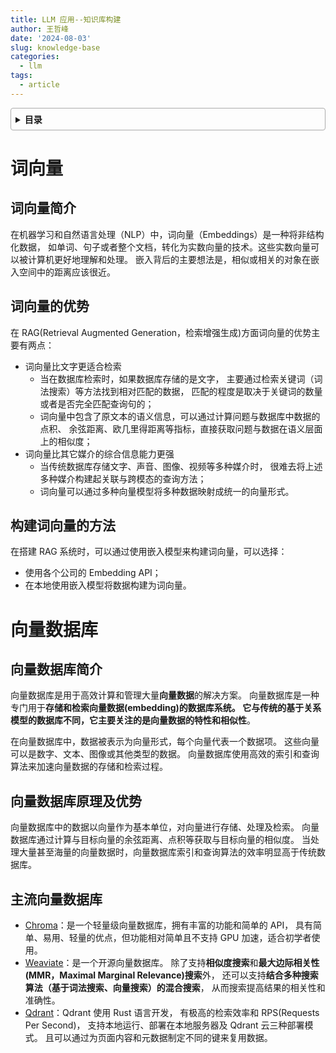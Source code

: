 ```yaml
---
title: LLM 应用--知识库构建
author: 王哲峰
date: '2024-08-03'
slug: knowledge-base
categories:
  - llm
tags:
  - article
---
```


<style>
details {
    border: 1px solid #aaa;
    border-radius: 4px;
    padding: .5em .5em 0;
}
summary {
    font-weight: bold;
    margin: -.5em -.5em 0;
    padding: .5em;
}
details[open] {
    padding: .5em;
}
details[open] summary {
    border-bottom: 1px solid #aaa;
    margin-bottom: .5em;
}
img {
    pointer-events: none;
}
</style>

<details><summary>目录</summary><p>

- [词向量](#词向量)
    - [词向量简介](#词向量简介)
    - [词向量的优势](#词向量的优势)
    - [构建词向量的方法](#构建词向量的方法)
- [向量数据库](#向量数据库)
    - [向量数据库简介](#向量数据库简介)
    - [向量数据库原理及优势](#向量数据库原理及优势)
    - [主流向量数据库](#主流向量数据库)
</p></details><p></p>

# 词向量

## 词向量简介

在机器学习和自然语言处理（NLP）中，词向量（Embeddings）是一种将非结构化数据，
如单词、句子或者整个文档，转化为实数向量的技术。这些实数向量可以被计算机更好地理解和处理。
嵌入背后的主要想法是，相似或相关的对象在嵌入空间中的距离应该很近。

## 词向量的优势

在 RAG(Retrieval Augmented Generation，检索增强生成)方面词向量的优势主要有两点：

* 词向量比文字更适合检索
    - 当在数据库检索时，如果数据库存储的是文字，
      主要通过检索关键词（词法搜索）等方法找到相对匹配的数据，
      匹配的程度是取决于关键词的数量或者是否完全匹配查询句的；
    - 词向量中包含了原文本的语义信息，可以通过计算问题与数据库中数据的点积、
      余弦距离、欧几里得距离等指标，直接获取问题与数据在语义层面上的相似度；
* 词向量比其它媒介的综合信息能力更强
    - 当传统数据库存储文字、声音、图像、视频等多种媒介时，
      很难去将上述多种媒介构建起关联与跨模态的查询方法；
    - 词向量可以通过多种向量模型将多种数据映射成统一的向量形式。

## 构建词向量的方法

在搭建 RAG 系统时，可以通过使用嵌入模型来构建词向量，可以选择：

* 使用各个公司的 Embedding API；
* 在本地使用嵌入模型将数据构建为词向量。

# 向量数据库

## 向量数据库简介

向量数据库是用于高效计算和管理大量**向量数据**的解决方案。
向量数据库是一种专门用于**存储和检索向量数据(embedding)**的数据库系统。
它与传统的基于关系模型的数据库不同，它主要关注的是**向量数据的特性和相似性**。

在向量数据库中，数据被表示为向量形式，每个向量代表一个数据项。
这些向量可以是数字、文本、图像或其他类型的数据。
向量数据库使用高效的索引和查询算法来加速向量数据的存储和检索过程。

## 向量数据库原理及优势

向量数据库中的数据以向量作为基本单位，对向量进行存储、处理及检索。
向量数据库通过计算与目标向量的余弦距离、点积等获取与目标向量的相似度。
当处理大量甚至海量的向量数据时，向量数据库索引和查询算法的效率明显高于传统数据库。

## 主流向量数据库

* [Chroma](https://www.trychroma.com/)：是一个轻量级向量数据库，拥有丰富的功能和简单的 API，
  具有简单、易用、轻量的优点，但功能相对简单且不支持 GPU 加速，适合初学者使用。
* [Weaviate](https://weaviate.io/)：是一个开源向量数据库。
  除了支持**相似度搜索**和**最大边际相关性(MMR，Maximal Marginal Relevance)搜索**外，
  还可以支持**结合多种搜索算法（基于词法搜索、向量搜索）的混合搜索**，
  从而搜索提高结果的相关性和准确性。
* [Qdrant](https://qdrant.tech/)：Qdrant 使用 Rust 语言开发，
  有极高的检索效率和 RPS(Requests Per Second)，
  支持本地运行、部署在本地服务器及 Qdrant 云三种部署模式。
  且可以通过为页面内容和元数据制定不同的键来复用数据。

